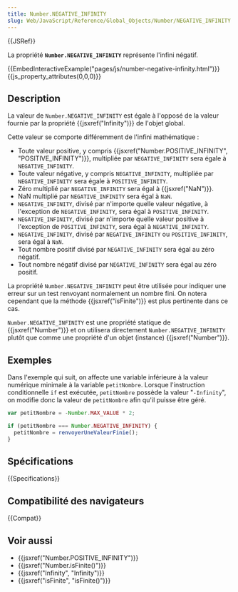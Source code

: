 ```yaml
---
title: Number.NEGATIVE_INFINITY
slug: Web/JavaScript/Reference/Global_Objects/Number/NEGATIVE_INFINITY
---
```


{{JSRef}}

La propriété **`Number.NEGATIVE_INFINITY`** représente l'infini négatif.

{{EmbedInteractiveExample("pages/js/number-negative-infinity.html")}}{{js_property_attributes(0,0,0)}}

## Description

La valeur de `Number.NEGATIVE_INFINITY` est égale à l'opposé de la valeur fournie par la propriété {{jsxref("Infinity")}} de l'objet global.

Cette valeur se comporte différemment de l'infini mathématique :

- Toute valeur positive, y compris {{jsxref("Number.POSITIVE_INFINITY", "POSITIVE_INFINITY")}}, multipliée par `NEGATIVE_INFINITY` sera égale à `NEGATIVE_INFINITY`.
- Toute valeur négative, y compris `NEGATIVE_INFINITY`, multipliée par `NEGATIVE_INFINITY` sera égale à `POSITIVE_INFINITY`.
- Zéro multiplié par `NEGATIVE_INFINITY` sera égal à {{jsxref("NaN")}}.
- NaN multiplié par `NEGATIVE_INFINITY` sera égal à `NaN`.
- `NEGATIVE_INFINITY`, divisé par n'importe quelle valeur négative, à l'exception de `NEGATIVE_INFINITY`, sera égal à `POSITIVE_INFINITY`.
- `NEGATIVE_INFINITY`, divisé par n'importe quelle valeur positive à l'exception de `POSITIVE_INFINITY`, sera égal à `NEGATIVE_INFINITY`.
- `NEGATIVE_INFINITY`, divisé par `NEGATIVE_INFINITY` ou `POSITIVE_INFINITY`, sera égal à `NaN`.
- Tout nombre positif divisé par `NEGATIVE_INFINITY` sera égal au zéro négatif.
- Tout nombre négatif divisé par `NEGATIVE_INFINITY` sera égal au zéro positif.

La propriété `Number.NEGATIVE_INFINITY` peut être utilisée pour indiquer une erreur sur un test renvoyant normalement un nombre fini. On notera cependant que la méthode {{jsxref("isFinite")}} est plus pertinente dans ce cas.

`Number.NEGATIVE_INFINITY` est une propriété statique de {{jsxref("Number")}} et on utilisera directement `Number.NEGATIVE_INFINITY` plutôt que comme une propriété d'un objet (instance) {{jsxref("Number")}}.

## Exemples

Dans l'exemple qui suit, on affecte une variable inférieure à la valeur numérique minimale à la variable `petitNombre`. Lorsque l'instruction conditionnelle `if` est exécutée, `petitNombre` possède la valeur "`-Infinity`", on modifie donc la valeur de `petitNombre` afin qu'il puisse être géré.

```js
var petitNombre = -Number.MAX_VALUE * 2;

if (petitNombre === Number.NEGATIVE_INFINITY) {
  petitNombre = renvoyerUneValeurFinie();
}
```

## Spécifications

{{Specifications}}

## Compatibilité des navigateurs

{{Compat}}

## Voir aussi

- {{jsxref("Number.POSITIVE_INFINITY")}}
- {{jsxref("Number.isFinite()")}}
- {{jsxref("Infinity", "Infinity")}}
- {{jsxref("isFinite", "isFinite()")}}
